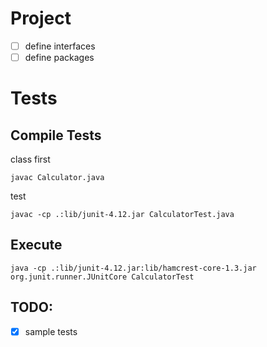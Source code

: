 # Project
- [ ] define interfaces
- [ ] define packages

# Tests

## Compile Tests

class first

`javac Calculator.java`

test

`javac -cp .:lib/junit-4.12.jar CalculatorTest.java`

## Execute

`java -cp .:lib/junit-4.12.jar:lib/hamcrest-core-1.3.jar org.junit.runner.JUnitCore CalculatorTest`


## TODO:
- [x] sample tests
